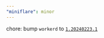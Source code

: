 ```yaml
---
"miniflare": minor
---
```


chore: bump `workerd` to [`1.20240223.1`](https://github.com/cloudflare/workerd/releases/tag/v1.20240223.0)
